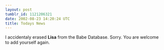 ```yaml
---
layout: post
tumblr_id: 1121206321
date: 2002-08-23 14:20:24 UTC
title: Todays News
---
```


I accidentaly erased <b>Lisa</b> from the Babe Database. Sorry. You are welcome to add yourself again.
